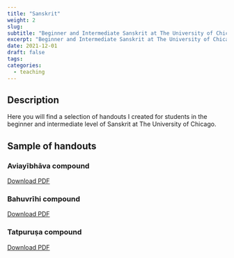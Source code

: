 ```yaml
---
title: "Sanskrit"
weight: 2
slug: 
subtitle: "Beginner and Intermediate Sanskrit at The University of Chicago"
excerpt: "Beginner and Intermediate Sanskrit at The University of Chicago"
date: 2021-12-01
draft: false
tags:
categories:
  - teaching
---
```


## Description

Here you will find a selection of handouts I created for students in the beginner and intermediate level of Sanskrit at The University of Chicago.

## Sample of handouts

### Aviayībhāva compound

[Download PDF](./pdf/avyayibhavas.pdf)

### Bahuvrīhi compound

[Download PDF](./pdf/samasa3_bahuvrihi.pdf)

### Tatpuruṣa compound

[Download PDF](./pdf/samasa2_tatpurusa.pdf)
